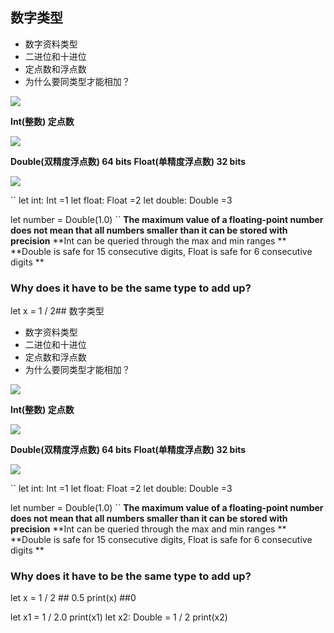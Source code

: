 ## 数字类型
- 数字资料类型
- 二进位和十进位
- 定点数和浮点数
- 为什么要同类型才能相加？


![](https://img.surgee.me/file/ad5a74f6f214f8c741ab0.png)


**Int(整数)  定点数**


![](https://img.surgee.me/file/25c0adea233cd8b62d127.png)


**Double(双精度浮点数) 64 bits**
**Float(单精度浮点数)  32 bits**


![](https:img.surgee.me/file/6499372754c64494483ad.png)


``
let int: Int =1
let float: Float =2
let double: Double =3


let number = Double(1.0)
``
**The maximum value of a floating-point number does not mean that all numbers smaller than it can be stored with precision**
**Int can be queried through the max and min ranges **
**Double is safe for 15 consecutive digits, Float is safe for 6 consecutive digits **


### Why does it have to be the same type to add up?


let x = 1 / 2## 数字类型
- 数字资料类型
- 二进位和十进位
- 定点数和浮点数
- 为什么要同类型才能相加？


![](https://img.surgee.me/file/ad5a74f6f214f8c741ab0.png)


**Int(整数)  定点数**


![](https://img.surgee.me/file/25c0adea233cd8b62d127.png)


**Double(双精度浮点数) 64 bits**
**Float(单精度浮点数)  32 bits**


![](https:img.surgee.me/file/6499372754c64494483ad.png)


``
let int: Int =1
let float: Float =2
let double: Double =3


let number = Double(1.0)
``
**The maximum value of a floating-point number does not mean that all numbers smaller than it can be stored with precision**
**Int can be queried through the max and min ranges **
**Double is safe for 15 consecutive digits, Float is safe for 6 consecutive digits **


### Why does it have to be the same type to add up? 


let x = 1 / 2   ## 0.5
print(x)  ##0

let x1 = 1 / 2.0 
print(x1)
let x2: Double = 1 / 2
print(x2)



